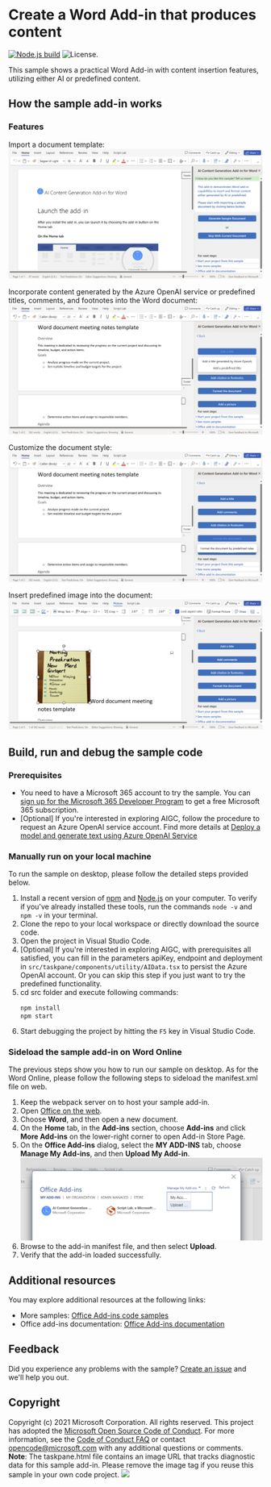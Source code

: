 # Create a Word Add-in that produces content

[![Node.js build](https://github.com/microsoftgraph/msgraph-training-office-addin/actions/workflows/node.js.yml/badge.svg)](https://github.com/microsoftgraph/msgraph-training-office-addin/actions/workflows/node.js.yml) ![License.](https://img.shields.io/badge/license-MIT-green.svg)

This sample shows a practical Word Add-in with content insertion features, utilizing either AI or predefined content. 

## How the sample add-in works
### Features
Import a document template:
![image](./assets/feature1.png)

Incorporate content generated by the Azure OpenAI service or predefined titles, comments, and footnotes into the Word document:
![image](./assets/feature2.png)

Customize the document style:
![image](./assets/feature3.png)

Insert predefined image into the document:
![image](./assets/feature4.png)

## Build, run and debug the sample code 
### Prerequisites
- You need to have a Microsoft 365 account to try the sample. You can [sign up for the Microsoft 365 Developer Program](https://developer.microsoft.com/microsoft-365/dev-program) to get a free Microsoft 365 subscription.
- [Optional] If you're interested in exploring AIGC, follow the procedure to request an Azure OpenAI service account. Find more details at [Deploy a model and generate text using Azure OpenAI Service](https://learn.microsoft.com/en-us/azure/ai-services/openai/quickstart?tabs=command-line%2Cpython&pivots=rest-api)
  
### Manually run on your local machine
To run the sample on desktop, please follow the detailed steps provided below.
1. Install a recent version of [npm](https://www.npmjs.com/get-npm) and [Node.js](https://nodejs.org/) on your computer. To verify if you've already installed these tools, run the commands `node -v` and `npm -v` in your terminal.
2. Clone the repo to your local workspace or directly download the source code.
3. Open the project in Visual Studio Code.
4. [Optional] If you're interested in exploring AIGC, with prerequisites all satisfied, you can fill in the parameters apiKey, endpoint and deployment in `src/taskpane/components/utility/AIData.tsx` to persist the Azure OpenAI account. Or you can skip this step if you just want to try the predefined functionality.
6. cd src folder and execute following commands:
    ```console
    npm install
    npm start
    ```
7. Start debugging the project by hitting the `F5` key in Visual Studio Code.

### Sideload the sample add-in on Word Online
The previous steps show you how to run our sample on desktop. As for the Word Online, please follow the following steps to sideload the manifest.xml file on web.
1.  Keep the webpack server on to host your sample add-in.
1.  Open [Office on the web](https://office.live.com/).
1.  Choose **Word**, and then open a new document.
1.  On the **Home** tab, in the **Add-ins** section, choose **Add-ins** and click **More Add-ins** on the lower-right corner to open Add-in Store Page.
1.  On the **Office Add-ins** dialog, select the **MY ADD-INS** tab, choose **Manage My Add-ins**, and then **Upload My Add-in**.
    ![image](assets/upload-manifest.png)
1.  Browse to the add-in manifest file, and then select **Upload**.
1.  Verify that the add-in loaded successfully. 

## Additional resources
You may explore additional resources at the following links:
- More samples: [Office Add-ins code samples](https://github.com/OfficeDev/Office-Add-in-samples)
- Office add-ins documentation: [Office Add-ins documentation](https://learn.microsoft.com/en-us/office/dev/add-ins/)

## Feedback
Did you experience any problems with the sample? [Create an issue]( https://github.com/OfficeDev/Word-Scenario-based-Add-in-Samples/issues/new) and we'll help you out.

## Copyright
Copyright (c) 2021 Microsoft Corporation. All rights reserved.
This project has adopted the [Microsoft Open Source Code of Conduct](https://opensource.microsoft.com/codeofconduct/). For more information, see the [Code of Conduct FAQ](https://opensource.microsoft.com/codeofconduct/faq/) or contact [opencode@microsoft.com](mailto:opencode@microsoft.com) with any additional questions or comments.
**Note**: The taskpane.html file contains an image URL that tracks diagnostic data for this sample add-in. Please remove the image tag if you reuse this sample in your own code project.
<img src="https://pnptelemetry.azurewebsites.net/pnp-officeaddins/samples/word-add-in-aigc">


